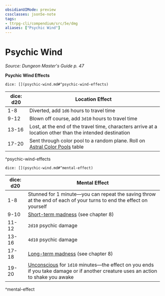 ```yaml
---
obsidianUIMode: preview
cssclasses: json5e-note
tags:
- ttrpg-cli/compendium/src/5e/dmg
aliases: ["Psychic Wind"]
---
```

# Psychic Wind
*Source: Dungeon Master's Guide p. 47* 

**Psychic Wind Effects**

`dice: [](psychic-wind.md#^psychic-wind-effects)`

| dice: d20 | Location Effect |
|-----------|-----------------|
| 1-8 | Diverted, add `1d6` hours to travel time |
| 9-12 | Blown off course, add `3d10` hours to travel time |
| 13-16 | Lost, at the end of the travel time, characters arrive at a location other than the intended destination |
| 17-20 | Sent through color pool to a random plane. Roll on [Astral Color Pools](Misc%20Files/CLI/compendium/tables/astral-color-pools.md) table |
^psychic-wind-effects

`dice: [](psychic-wind.md#^mental-effect)`

| dice: d20 | Mental Effect |
|-----------|---------------|
| 1-8 | Stunned for 1 minute—you can repeat the saving throw at the end of each of your turns to end the effect on yourself |
| 9-10 | [Short-term madness](Misc%20Files/CLI/compendium/tables/short-term-madness.md) (see chapter 8) |
| 11-12 | `2d10` psychic damage |
| 13-16 | `4d10` psychic damage |
| 17-18 | [Long-term madness](Misc%20Files/CLI/compendium/tables/long-term-madness.md) (see chapter 8) |
| 19-20 | [Unconscious](Misc%20Files/CLI/rules/conditions.md#Unconscious) for `1d10` minutes—the effect on you ends if you take damage or if another creature uses an action to shake you awake |
^mental-effect